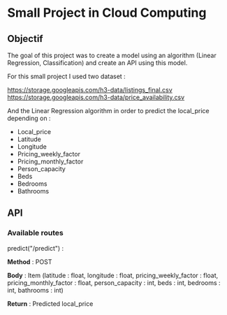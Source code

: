 # Small Project in Cloud Computing

## Objectif

The goal of this project was to create a model using an algorithm (Linear Regression, Classification) and create an API using this model.

For this small project I used two dataset : 

<a>https://storage.googleapis.com/h3-data/listings_final.csv</a>
<a>https://storage.googleapis.com/h3-data/price_availability.csv</a>

And the Linear Regression algorithm in order to predict the local_price depending on :

- Local_price 
- Latitude
- Longitude
- Pricing_weekly_factor
- Pricing_monthly_factor
- Person_capacity
- Beds
- Bedrooms
- Bathrooms

## API

### Available routes

predict("/predict") :

**Method** : POST

**Body** : Item (latitude : float, longitude : float, pricing_weekly_factor : float, pricing_monthly_factor : float, person_capacity : int, beds : int, bedrooms : int, bathrooms : int)

**Return** : Predicted local_price
